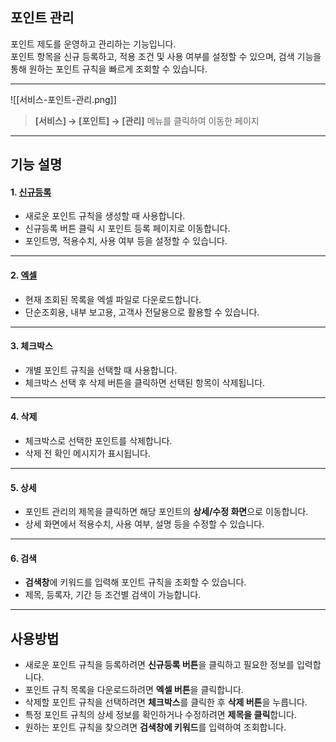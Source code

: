 ## 포인트 관리

포인트 제도를 운영하고 관리하는 기능입니다.  
포인트 항목을 신규 등록하고, 적용 조건 및 사용 여부를 설정할 수 있으며, 검색 기능을 통해 원하는 포인트 규칙을 빠르게 조회할 수 있습니다.  

***
![[서비스-포인트-관리.png]]

> **[서비스] → [포인트] → [관리]** 메뉴를 클릭하여 이동한 페이지  

***

## 기능 설명

#### 1. [신규등록](포인트-신규등록.md)
- 새로운 포인트 규칙을 생성할 때 사용합니다.  
- 신규등록 버튼 클릭 시 포인트 등록 페이지로 이동합니다.  
- 포인트명, 적용수치, 사용 여부 등을 설정할 수 있습니다.  

***

#### 2. [엑셀](엑셀.md)
- 현재 조회된 목록을 엑셀 파일로 다운로드합니다.  
- 단순조회용, 내부 보고용, 고객사 전달용으로 활용할 수 있습니다.  

***

#### 3. 체크박스
- 개별 포인트 규칙을 선택할 때 사용합니다.  
- 체크박스 선택 후 삭제 버튼을 클릭하면 선택된 항목이 삭제됩니다.  

***

#### 4. 삭제
- 체크박스로 선택한 포인트를 삭제합니다.  
- 삭제 전 확인 메시지가 표시됩니다.  

***

#### 5. 상세
- 포인트 관리의 제목을 클릭하면 해당 포인트의 **상세/수정 화면**으로 이동합니다.  
- 상세 화면에서 적용수치, 사용 여부, 설명 등을 수정할 수 있습니다.  

***

#### 6. 검색
- **검색창**에 키워드를 입력해 포인트 규칙을 조회할 수 있습니다.  
- 제목, 등록자, 기간 등 조건별 검색이 가능합니다.  

***

## 사용방법
- 새로운 포인트 규칙을 등록하려면 **신규등록 버튼**을 클릭하고 필요한 정보를 입력합니다.  
- 포인트 규칙 목록을 다운로드하려면 **엑셀 버튼**을 클릭합니다.  
- 삭제할 포인트 규칙을 선택하려면 **체크박스**를 클릭한 후 **삭제 버튼**을 누릅니다.  
- 특정 포인트 규칙의 상세 정보를 확인하거나 수정하려면 **제목을 클릭**합니다.  
- 원하는 포인트 규칙을 찾으려면 **검색창에 키워드**를 입력하여 조회합니다.  
